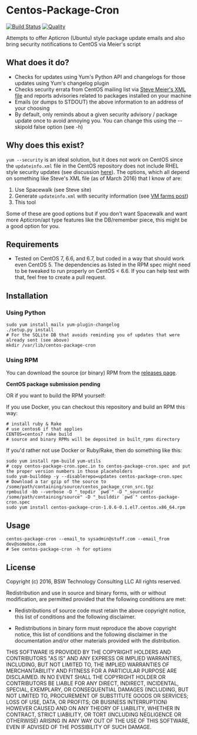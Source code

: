# Centos-Package-Cron

[![Build Status](http://img.shields.io/travis/wied03/centos-package-cron/master.svg?style=flat)](http://travis-ci.org/wied03/centos-package-cron)
[![Quality](http://img.shields.io/codeclimate/github/wied03/centos-package-cron.svg?style=flat-square)](https://codeclimate.com/github/wied03/centos-package-cron)

Attempts to offer Apticron (Ubuntu) style package update emails and also bring security notifications to CentOS via Meier's script

## What does it do?

* Checks for updates using Yum's Python API and changelogs for those updates using Yum's changelog plugin
* Checks security errata from CentOS mailing list via [Steve Meier's XML file](http://cefs.steve-meier.de/) and reports advisories related to packages installed on your machine
* Emails (or dumps to STDOUT) the above information to an address of your choosing
* By default, only reminds about a given security advisory / package update once to avoid annoying you.  You can change this using the --skipold false option (see -h)

## Why does this exist?

`yum --security` is an ideal solution, but it does not work on CentOS since the `updateinfo.xml` file in the CentOS repository does not include RHEL style security updates (see discussion [here](https://www.centos.org/forums/viewtopic.php?t=30967)). The options, which all depend on something like Steve's XML file (as of March 2016) that I know of are:

1. Use Spacewalk (see Steve site)
2. Generate `updateinfo.xml` with security information (see [VM farms post](http://blog.vmfarms.com/2013/12/inject-little-security-in-to-your.html))
3. This tool

Some of these are good options but if you don't want Spacewalk and want more Apticron/apt type features like the DB/remember piece, this might be a good option for you.

## Requirements

* Tested on CentOS 7, 6.6, and 6.7, but coded in a way that should work even CentOS 5. The dependencies as listed in the RPM spec might need to be tweaked to run properly on CentOS < 6.6. If you can help test with that, feel free to create a pull request.

## Installation

### Using Python

```shell
sudo yum install mailx yum-plugin-changelog
./setup.py install
# For the SQLite DB that avoids reminding you of updates that were already sent (see above)
mkdir /var/lib/centos-package-cron
```

### Using RPM

You can download the source (or binary) RPM from the [releases page](https://github.com/wied03/centos-package-cron/releases).

**CentOS package submission pending**

OR if you want to build the RPM yourself:

If you use Docker, you can checkout this repository and build an RPM this way:

```shell
# install ruby & Rake
# use centos6 if that applies
CENTOS=centos7 rake build
# source and binary RPMs will be deposited in built_rpms directory
```

If you'd rather not use Docker or Ruby/Rake, then do something like this:
```shell
sudo yum install rpm-build yum-utils
# copy centos-package-cron.spec.in to centos-package-cron.spec and put the proper version numbers in those placeholders
sudo yum-builddep -y --disablerepo=updates centos-package-cron.spec
# Download a tar gzip of the source to /some/path/containing/source/centos_package_cron_src.tgz
rpmbuild -bb --verbose -D "_topdir `pwd`" -D "_sourcedir /some/path/containing/source" -D "_builddir `pwd`" centos-package-cron.spec
sudo yum install centos-package-cron-1.0.6-0.1.el7.centos.x86_64.rpm
```

## Usage

```shell
centos-package-cron --email_to sysadmin@stuff.com --email_from dev@somebox.com
# See centos-package-cron -h for options
```

## License
Copyright (c) 2016, BSW Technology Consulting LLC
All rights reserved.

Redistribution and use in source and binary forms, with or without
modification, are permitted provided that the following conditions are met:

* Redistributions of source code must retain the above copyright notice, this
  list of conditions and the following disclaimer.

* Redistributions in binary form must reproduce the above copyright notice,
  this list of conditions and the following disclaimer in the documentation
  and/or other materials provided with the distribution.

THIS SOFTWARE IS PROVIDED BY THE COPYRIGHT HOLDERS AND CONTRIBUTORS "AS IS"
AND ANY EXPRESS OR IMPLIED WARRANTIES, INCLUDING, BUT NOT LIMITED TO, THE
IMPLIED WARRANTIES OF MERCHANTABILITY AND FITNESS FOR A PARTICULAR PURPOSE ARE
DISCLAIMED. IN NO EVENT SHALL THE COPYRIGHT HOLDER OR CONTRIBUTORS BE LIABLE
FOR ANY DIRECT, INDIRECT, INCIDENTAL, SPECIAL, EXEMPLARY, OR CONSEQUENTIAL
DAMAGES (INCLUDING, BUT NOT LIMITED TO, PROCUREMENT OF SUBSTITUTE GOODS OR
SERVICES; LOSS OF USE, DATA, OR PROFITS; OR BUSINESS INTERRUPTION) HOWEVER
CAUSED AND ON ANY THEORY OF LIABILITY, WHETHER IN CONTRACT, STRICT LIABILITY,
OR TORT (INCLUDING NEGLIGENCE OR OTHERWISE) ARISING IN ANY WAY OUT OF THE USE
OF THIS SOFTWARE, EVEN IF ADVISED OF THE POSSIBILITY OF SUCH DAMAGE.
